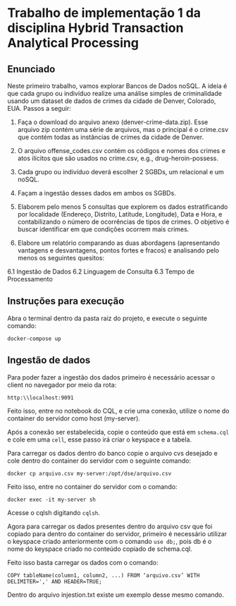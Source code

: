 # Trabalho de implementação 1 da disciplina Hybrid Transaction Analytical Processing

## Enunciado

Neste primeiro trabalho, vamos explorar Bancos de Dados noSQL. A ideia é que cada grupo ou indivíduo realize uma análise simples de criminalidade usando um dataset de dados de crimes da cidade de Denver, Colorado, EUA. Passos a seguir:

1. Faça o download do arquivo anexo (denver-crime-data.zip). Esse arquivo zip contém uma série de arquivos, mas o principal é o crime.csv que contém todas as instâncias de crimes da cidade de Denver.

2. O arquivo offense_codes.csv contém os códigos e nomes dos crimes e atos ilícitos que são usados no crime.csv, e.g., drug-heroin-possess.

3. Cada grupo ou indivíduo deverá escolher 2 SGBDs, um relacional e um noSQL.

4. Façam a ingestão desses dados em ambos os SGBDs.

5. Elaborem pelo menos 5 consultas que explorem os dados estratificando por localidade (Endereço, Distrito, Latitude, Longitude), Data e Hora, e contabilizando o número de ocorrências de tipos de crimes. O objetivo é buscar identificar em que condições ocorrem mais crimes.

6. Elabore um relatório comparando as duas abordagens (apresentando vantagens e desvantagens, pontos fortes e fracos) e analisando pelo menos os seguintes quesitos:

6.1 Ingestão de Dados
6.2 Linguagem de Consulta
6.3 Tempo de Processamento

## Instruções para execução

Abra o terminal dentro da pasta raiz do projeto, e execute o seguinte comando:

```
docker-compose up
````

## Ingestão de dados
Para poder fazer a ingestão dos dados primeiro é necessário acessar o client no navegador por meio da rota:

```
http:\\localhost:9091
```

Feito isso, entre no notebook do CQL, e crie uma conexão, utilize o nome do container do servidor como host (my-server).

Após a conexão ser estabelecida, copie o conteúdo que está em ```schema.cql``` e cole em uma ```cell```, esse passo irá criar o keyspace e a tabela.

Para carregar os dados dentro do banco copie o arquivo cvs desejado e cole dentro do container do servidor com o seguinte comando:

```
docker cp arquivo.csv my-server:/opt/dse/arquivo.csv
```

Feito isso, entre no container do servidor com o comando:

```
docker exec -it my-server sh
```

Acesse o cqlsh digitando ```cqlsh```.

Agora para carregar os dados presentes dentro do arquivo csv que foi copiado para dentro do container do servidor, primeiro é necessário utilizar o keyspace criado anteriormente com o comando ```use db;```, pois db é o nome do keyspace criado no conteúdo copiado de schema.cql.

Feito isso basta carregar os dados com o comando:

```
COPY tableName(column1, column2, ...) FROM ‘arquivo.csv’ WITH DELIMITER=',' AND HEADER=TRUE;
```
Dentro do arquivo injestion.txt existe um exemplo desse mesmo comando.
